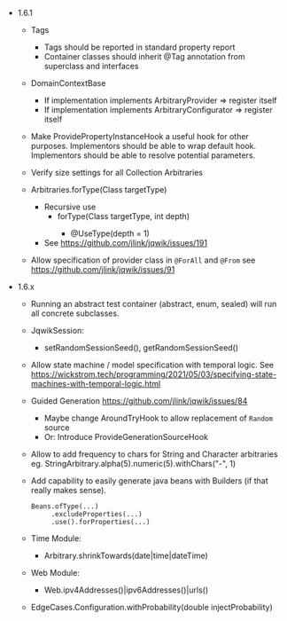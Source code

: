 - 1.6.1

    - Tags
      - Tags should be reported in standard property report
      - Container classes should inherit @Tag annotation from superclass and interfaces

    - DomainContextBase
      - If implementation implements ArbitraryProvider => register itself
      - If implementation implements ArbitraryConfigurator => register itself

    - Make ProvidePropertyInstanceHook a useful hook for other purposes.
      Implementors should be able to wrap default hook.
      Implementors should be able to resolve potential parameters.

    - Verify size settings for all Collection Arbitraries

    - Arbitraries.forType(Class<T> targetType)
        - Recursive use
            - forType(Class<T> targetType, int depth)
                - @UseType(depth = 1)
        - See https://github.com/jlink/jqwik/issues/191

    - Allow specification of provider class in `@ForAll` and `@From`
      see https://github.com/jlink/jqwik/issues/91


- 1.6.x

    - Running an abstract test container (abstract, enum, sealed) will run all concrete subclasses.

    - JqwikSession:
        - setRandomSessionSeed(), getRandomSessionSeed()

    - Allow state machine / model specification with temporal logic.
      See https://wickstrom.tech/programming/2021/05/03/specifying-state-machines-with-temporal-logic.html

    - Guided Generation
      https://github.com/jlink/jqwik/issues/84
        - Maybe change AroundTryHook to allow replacement of `Random` source
        - Or: Introduce ProvideGenerationSourceHook

    - Allow to add frequency to chars for String and Character arbitraries eg.
      StringArbitrary.alpha(5).numeric(5).withChars("-", 1)

    - Add capability to easily generate java beans with Builders
      (if that really makes sense).
      ```
      Beans.ofType(...)
           .excludeProperties(...)
           .use().forProperties(...)
      ```

    - Time Module:
        - <timebased>Arbitrary.shrinkTowards(date|time|dateTime)

    - Web Module:
        - Web.ipv4Addresses()|ipv6Addresses()|urls()

    - EdgeCases.Configuration.withProbability(double injectProbability)


